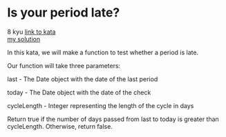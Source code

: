 # Is your period late?
8 kyu
[link to kata](https://www.codewars.com/kata/578a8a01e9fd1549e50001f1/train/javascript)
<br>
[my solution](./kata.js)

In this kata, we will make a function to test whether a period is late.

Our function will take three parameters:

last - The Date object with the date of the last period

today - The Date object with the date of the check

cycleLength - Integer representing the length of the cycle in days

Return true if the number of days passed from last to today is greater than cycleLength. Otherwise, return false.